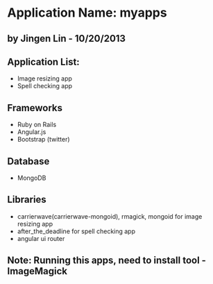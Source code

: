 # Application Name: myapps
## by Jingen Lin - 10/20/2013

## Application List:
  + Image resizing app
  + Spell checking app

## Frameworks
  + Ruby on Rails
  + Angular.js
  + Bootstrap (twitter)

## Database
  + MongoDB

## Libraries
  + carrierwave(carrierwave-mongoid), rmagick, mongoid for image resizing app
  + after_the_deadline for spell checking app
  + angular ui router

## Note: Running this apps, need to install tool - ImageMagick